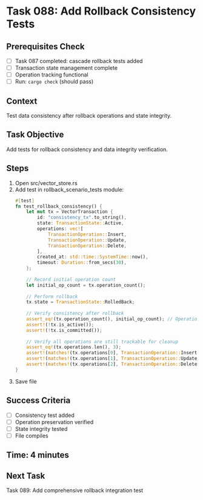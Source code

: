 # Task 088: Add Rollback Consistency Tests

## Prerequisites Check
- [ ] Task 087 completed: cascade rollback tests added
- [ ] Transaction state management complete
- [ ] Operation tracking functional
- [ ] Run: `cargo check` (should pass)

## Context
Test data consistency after rollback operations and state integrity.

## Task Objective
Add tests for rollback consistency and data integrity verification.

## Steps
1. Open src/vector_store.rs
2. Add test in rollback_scenario_tests module:
   ```rust
   #[test]
   fn test_rollback_consistency() {
       let mut tx = VectorTransaction {
           id: "consistency_tx".to_string(),
           state: TransactionState::Active,
           operations: vec![
               TransactionOperation::Insert,
               TransactionOperation::Update,
               TransactionOperation::Delete,
           ],
           created_at: std::time::SystemTime::now(),
           timeout: Duration::from_secs(30),
       };
       
       // Record initial operation count
       let initial_op_count = tx.operation_count();
       
       // Perform rollback
       tx.state = TransactionState::RolledBack;
       
       // Verify consistency after rollback
       assert_eq!(tx.operation_count(), initial_op_count); // Operations preserved
       assert!(!tx.is_active());
       assert!(!tx.is_committed());
       
       // Verify all operations are still trackable for cleanup
       assert_eq!(tx.operations.len(), 3);
       assert!(matches!(tx.operations[0], TransactionOperation::Insert));
       assert!(matches!(tx.operations[1], TransactionOperation::Update));
       assert!(matches!(tx.operations[2], TransactionOperation::Delete));
   }
   ```
3. Save file

## Success Criteria
- [ ] Consistency test added
- [ ] Operation preservation verified
- [ ] State integrity tested
- [ ] File compiles

## Time: 4 minutes

## Next Task
Task 089: Add comprehensive rollback integration test